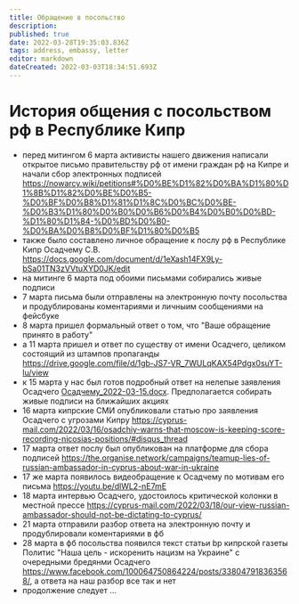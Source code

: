 ```yaml
---
title: Обращение в посольство
description: 
published: true
date: 2022-03-28T19:35:03.836Z
tags: address, embassy, letter
editor: markdown
dateCreated: 2022-03-03T18:34:51.693Z
---
```


# История общения с посольством рф в Республике Кипр

* перед митингом 6 марта активисты нашего движения написали открытое письмо правительству рф от имени граждан рф на Кипре и начали сбор электронных подписей https://nowarcy.wiki/petitions#%D0%BE%D1%82%D0%BA%D1%80%D1%8B%D1%82%D0%BE%D0%B5-%D0%BF%D0%B8%D1%81%D1%8C%D0%BC%D0%BE-%D0%B3%D1%80%D0%B0%D0%B6%D0%B4%D0%B0%D0%BD-%D1%80%D1%84-%D0%BD%D0%B0-%D0%BA%D0%B8%D0%BF%D1%80%D0%B5
* также было составлено личное обращение к послу рф в Республике Кипр Осадчему С.В. https://docs.google.com/document/d/1eXash14FX9Ly-bSa01TN3zVVtuXYD0JK/edit
* на митинге 6 марта под обоими письмами собирались живые подписи
* 7 марта письма были отправлены на электронную почту посольства и продублированы коментариями и личныим сообщениями на фейсбуке
* 8 марта пришел формальный ответ о том, что "Ваше обращение принято в работу"
* а 11 марта пришел и ответ по существу от имени Осадчего, целиком состоящий из штампов пропаганды https://drive.google.com/file/d/1gb-JS7-VR_7WULqKAX54Pdgx0suYT-lu/view
* к 15 марта у нас был готов подробный ответ на нелепые заявления Осадчего [Осадчему_2022-03-15.docx](https://docs.google.com/document/d/1tvJYkigGKQdKgzFRDMGiLrkZu3WKxgNl/edit?usp=sharing&ouid=104345030672209787197&rtpof=true&sd=true). Предполагается собирать живые подписи на ближайших акциях
* 16 марта кипрские СМИ опубликовали статью про заявления Осадчего с угрозами Кипру https://cyprus-mail.com/2022/03/16/osadchiy-warns-that-moscow-is-keeping-score-recording-nicosias-positions/#disqus_thread
* 17 марта ответ послу был опубликован на платформе для сбора подписей https://the.organise.network/campaigns/teamup-lies-of-russian-ambassador-in-cyprus-about-war-in-ukraine
* 17 же марта появилось видеобращение к Осадчему по мотивам его письма https://youtu.be/dlWL2-nE7mE
* 18 марта интервью Осадчего, удостоилось критической колонки в местной прессе https://cyprus-mail.com/2022/03/18/our-view-russian-ambassador-should-not-be-dictating-to-cyprus/
* 21 марта отправили разбор ответа на электронную почту и продублировали коментариями в фб
* 28 марта в фб посольства появился текст статьи bp кипрской газеты Политис "Наша цель - искоренить нацизм на Украине" с очередными бредянми Осадчего https://www.facebook.com/100064750864224/posts/338047918363568/, а ответа на наш разбор все так и нет
* продолжение следует ...